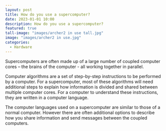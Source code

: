 ```yaml
---
layout: post
title: How do you use a supercomputer?
date: 2023-01-01 10:00
description: How do you use a supercomputer?
featured: true
tall-image: "images/archer2 in use tall.jpg"
image: "images/archer2 in use.jpg"
categories: 
  - Hardware
---
```



Supercomputers are often made up of a large number of coupled computer cores – the brains of the computer - all working together in parallel.

Computer algorithms are a set of step-by-step instructions to be performed by a computer. For a supercomputer, most of these algorithms will need additional steps to explain how information is divided and shared between multiple computer cores. For a computer to understand these instructions, they are written in a computer language.

The computer languages used on a supercomputer are similar to those of a normal computer. However there are often additional options to describe how you share information and send messages between the coupled computers. 




